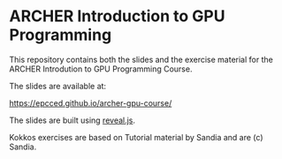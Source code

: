 # ARCHER Introduction to GPU Programming

This repository contains both the slides and the exercise material
for the ARCHER Introdution to GPU Programming Course.

The slides are available at:

https://epcced.github.io/archer-gpu-course/

The slides are built using [reveal.js](https://github.com/hakimel/reveal.js).

Kokkos exercises are based on Tutorial material by Sandia and are (c) Sandia.
